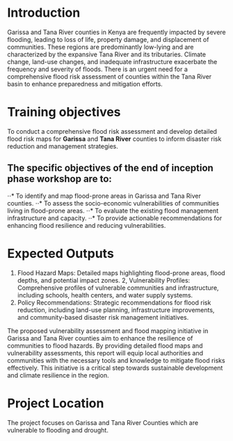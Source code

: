 # Introduction
Garissa and Tana River counties in Kenya are frequently impacted by severe flooding, leading to loss of life, property damage, and displacement of communities. These regions are predominantly low-lying and are characterized by the expansive Tana River and its tributaries. Climate change, land-use changes, and inadequate infrastructure exacerbate the frequency and severity of floods. There is an urgent need for a comprehensive flood risk assessment of counties within the Tana River basin to enhance preparedness and mitigation efforts.

# Training objectives
To conduct a comprehensive flood risk assessment and develop detailed flood risk maps for **Garissa** and **Tana River** counties to inform disaster risk reduction and management strategies. 

## The specific objectives of the end of inception phase workshop are to: 
⋅⋅* To identify and map flood-prone areas in Garissa and Tana River counties.
⋅⋅* To assess the socio-economic vulnerabilities of communities living in flood-prone areas.
⋅⋅* To evaluate the existing flood management infrastructure and capacity.
⋅⋅* To provide actionable recommendations for enhancing flood resilience and reducing vulnerabilities.

# Expected Outputs
1. Flood Hazard Maps: Detailed maps highlighting flood-prone areas, flood depths, and potential impact zones.
2, Vulnerability Profiles: Comprehensive profiles of vulnerable communities and infrastructure, including schools, health centers, and water supply systems.
3. Policy Recommendations: Strategic recommendations for flood risk reduction, including land-use planning, infrastructure improvements, and community-based disaster risk management initiatives.

The proposed vulnerability assessment and flood mapping initiative in Garissa and Tana River counties aim to enhance the resilience of communities to flood hazards. By providing detailed flood maps and vulnerability assessments, this report will equip local authorities and communities with the necessary tools and knowledge to mitigate flood risks effectively. This initiative is a critical step towards sustainable development and climate resilience in the region.

# Project Location
The project focuses on Garissa and Tana River Counties which are vulnerable to flooding and drought. 

